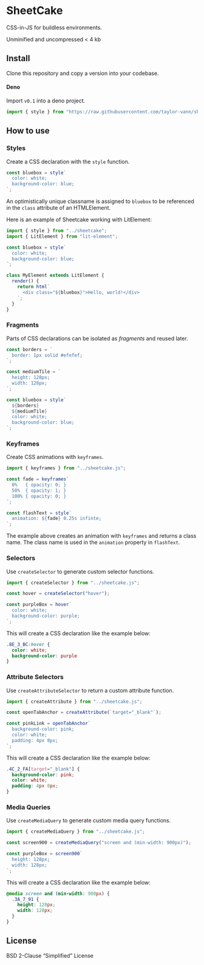 # SheetCake

CSS-in-JS for buildless environments.

Unminified and uncompressed < 4 kb

## Install

Clone this repository and copy a version into your codebase.

#### Deno

Import `v0.1` into a deno project.

```ts
import { style } from "https://raw.githubusercontent.com/taylor-vann/sheetcake/main/v0.1/src/sheetcake.ts";
```

## How to use

### Styles

Create a CSS declaration with the `style` function.

```ts
const bluebox = style`
  color: white;
  background-color: blue;
`;
```

An optimistically unique classname is assigned to `bluebox` to be referenced in
the `class` attribute of an HTMLElement.

Here is an example of Sheetcake working with LitElement:

```ts
import { style } from "../sheetcake";
import { LitElement } from "lit-element";

const bluebox = style`
  color: white;
  background-color: blue;
`;

class MyElement extends LitElement {
  render() {
    return html`
      <div class="${bluebox}">Hello, world!</div>
    `;
  }
}
```

### Fragments

Parts of CSS declarations can be isolated as _fragments_ and reused later.

```ts
const borders = `
  border: 1px solid #efefef;
`;

const mediumTile = `
  height: 128px;
  width: 128px;
`;

const bluebox = style`
  ${borders}
  ${mediumTile}
  color: white;
  background-color: blue;
`;
```

### Keyframes

Create CSS animations with `keyframes`.

```ts
import { keyframes } from "../sheetcake.js";

const fade = keyframes`
  0%   { opacity: 0; }
  50%  { opacity: 1; }
  100% { opacity: 0; }
`;

const flashText = style`
  animation: ${fade} 0.25s infinte;
`;
```

The example above creates an animation with `keyframes` and returns a class
name. The class name is used in the `animation` property in `flashText`.

### Selectors

Use `createSelector` to generate custom selector functions.

```ts
import { createSelector } from "../sheetcake.js";

const hover = createSelector("hover");

const purpleBox = hover`
  color: white;
  background-color: purple;
`;
```

This will create a CSS declaration like the example below:

```css
.8E_3_BC:hover {
  color: white;
  background-color: purple
}
```

### Attribute Selectors

Use `createAttributeSelector` to return a custom attribute function.

```ts
import { createAttribute } from "../sheetcake.js";

const openTabAnchor = createAttribute(`target="_blank"`);

const pinkLink = openTabAnchor`
  background-color: pink;
  color: white;
  padding: 4px 8px;
`;
```

This will create a CSS declaration like the example below:

```css
.4C_2_FA[target="_blank"] {
  background-color: pink;
  color: white;
  padding: 4px 8px;
}
```

### Media Queries

Use `createMediaQuery` to generate custom media query functions.

```ts
import { createMediaQuery } from "../sheetcake.js";

const screen900 = createMediaQuery("screen and (min-width: 900px)");

const purpleBox = screen900`
  height: 128px;
  width: 128px;
`;
```

This will create a CSS declaration like the example below:

```css
@media screen and (min-width: 900px) {
  .3A_7_91 {
    height: 128px;
    width: 128px;
  }
}
```

## License

BSD 2-Clause “Simplified” License

